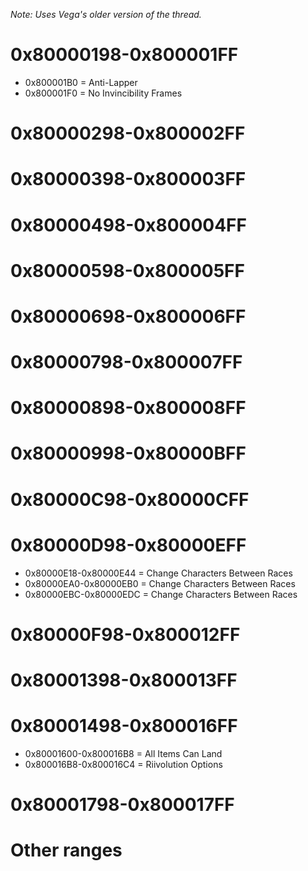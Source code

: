*Note: Uses Vega's older version of the thread.*

# 0x80000198-0x800001FF
- 0x800001B0 = Anti-Lapper
- 0x800001F0 = No Invincibility Frames

# 0x80000298-0x800002FF

# 0x80000398-0x800003FF

# 0x80000498-0x800004FF

# 0x80000598-0x800005FF

# 0x80000698-0x800006FF

# 0x80000798-0x800007FF

# 0x80000898-0x800008FF

# 0x80000998-0x80000BFF

# 0x80000C98-0x80000CFF

# 0x80000D98-0x80000EFF
- 0x80000E18-0x80000E44 = Change Characters Between Races
- 0x80000EA0-0x80000EB0 = Change Characters Between Races
- 0x80000EBC-0x80000EDC = Change Characters Between Races

# 0x80000F98-0x800012FF

# 0x80001398-0x800013FF

# 0x80001498-0x800016FF
- 0x80001600-0x800016B8 = All Items Can Land
- 0x800016B8-0x800016C4 = Riivolution Options

# 0x80001798-0x800017FF

# Other ranges

